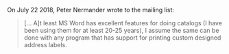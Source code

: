 On July 22 2018, Peter Nermander wrote to the mailing list:

> [... A]t least MS Word has excellent features for doing catalogs (I have been using them for at least 20-25 years), I assume the same can be done with any program that has support for printing custom designed address labels.
